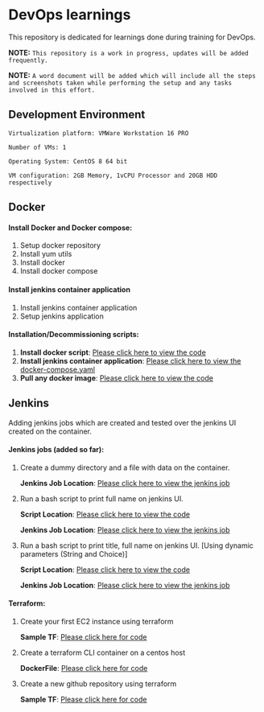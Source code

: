 # **DevOps learnings**

This repository is dedicated for learnings done during training for DevOps.

**NOTE:** `This repository is a work in progress, updates will be added frequently.`

**NOTE:** `A word document will be added which will include all the steps and screenshots taken while performing the setup and any tasks involved in this effort.`
## **Development Environment**

`Virtualization platform: VMWare Workstation 16 PRO`

`Number of VMs: 1`

`Operating System: CentOS 8 64 bit`

`VM configuration: 2GB Memory, 1vCPU Processor and 20GB HDD respectively`

## **Docker**

#### Install Docker and Docker compose:
1. Setup docker repository 
2. Install yum utils
3. Install docker
4. Install docker compose

#### Install jenkins container application
1. Install jenkins container application
2. Setup jenkins application 

#### Installation/Decommissioning scripts:
1. **Install docker script**: [Please click here to view the code][Pldi]
2. **Install jenkins container application**: [Please click here to view the docker-compose.yaml][Pldj]
3. **Pull any docker image**: [Please click here to view the code][Pldk]

## **Jenkins**
Adding jenkins jobs which are created and tested over the jenkins UI created on the container.

   
#### Jenkins jobs (added so far):

1. Create a dummy directory and a file with data on the container.

    **Jenkins Job Location**: [Please click here to view the jenkins job][Pldh] 
2. Run a bash script to print full name on jenkins UI.
    
   **Script Location**: [Please click here to view the code][Pldg]
    
   **Jenkins Job Location**: [Please click here to view the jenkins job][Pldf]
   
3. Run a bash script to print title, full name on jenkins UI. [Using dynamic parameters (String and Choice)]

   **Script Location**: [Please click here to view the code][Plde]
   
   **Jenkins Job Location**: [Please click here to view the jenkins job][Pldd]

#### Terraform:

1. Create your first EC2 instance using terraform

   **Sample TF**: [Please click here for code][PlDc]
2. Create a terraform CLI container on a centos host
   
   **DockerFile**: [Please click here for code][PlDb]
3. Create a new github repository using terraform

   **Sample TF**: [Please click here for code][PlDa]

[Plda]: <https://github.com/chhabrakaran7/devopslearnings/blob/main/terraform/providers/github/github.tf>
[Pldb]: <https://github.com/chhabrakaran7/devopslearnings/blob/main/terraform/container/Dockerfile>
[Pldc]: <https://github.com/chhabrakaran7/devopslearnings/blob/main/terraform/providers/aws/first-ec2.tf>
[Pldd]: <https://github.com/chhabrakaran7/devopslearnings/blob/main/containers/jenkins/jenkins_jobs/my-jenkins-job-with-dynamic-parameter.txt>
[Plde]: <https://github.com/chhabrakaran7/devopslearnings/blob/main/containers/jenkins/jenkins_jobs/scripts/my-bash-script-for-dynamicParametersInjenkins.sh>
[Pldf]: <https://github.com/chhabrakaran7/devopslearnings/blob/main/containers/jenkins/jenkins_jobs/my-first-bash-script.txt>
[Pldg]: <https://github.com/chhabrakaran7/devopslearnings/blob/main/containers/jenkins/jenkins_jobs/scripts/my-first-bash-script-for-jenkins.sh>
[Pldh]: <https://github.com/chhabrakaran7/devopslearnings/blob/main/containers/jenkins/jenkins_jobs/my-first-job.txt>
[Pldi]: <https://github.com/chhabrakaran7/devopslearnings/blob/main/docker/docker_installation/install_docker.sh>
[Pldj]: <https://github.com/chhabrakaran7/devopslearnings/blob/main/containers/jenkins/jenkins_container_installation/docker-compose.yaml>
[Pldk]: <https://github.com/chhabrakaran7/devopslearnings/blob/main/docker/pull_specific_dockerImage.sh>